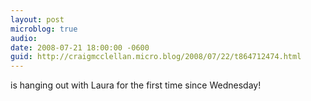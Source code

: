 ```yaml
---
layout: post
microblog: true
audio: 
date: 2008-07-21 18:00:00 -0600
guid: http://craigmcclellan.micro.blog/2008/07/22/t864712474.html
---
```

is hanging out with Laura for the first time since Wednesday!
